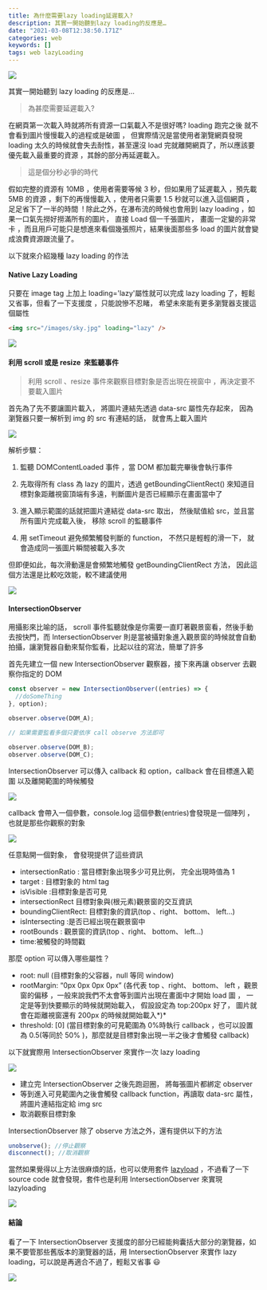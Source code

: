 ```yaml
---
title: 為什麼需要lazy loading延遲載入?
description: 其實一開始聽到lazy loading的反應是…
date: "2021-03-08T12:38:50.171Z"
categories: web
keywords: []
tags: web lazyLoading
---
```


![](/img/1__5b5aMXOJt9zP__siBG__ZCTA.jpeg)

其實一開始聽到 lazy loading 的反應是…

> 為甚麼需要延遲載入?

在網頁第一次載入時就將所有資源一口氣載入不是很好嗎? loading 跑完之後 就不會看到圖片慢慢載入的過程或是破圖 ， 但實際情況是當使用者瀏覽網頁發現 loading 太久的時候就會失去耐性，甚至還沒 load 完就離開網頁了，所以應該要優先載入最重要的資源 ，其餘的部分再延遲載入。

> 這是個分秒必爭的時代

假如完整的資源有 10MB ，使用者需要等候 3 秒，但如果用了延遲載入 ，預先載 5MB 的資源 ，剩下的再慢慢載入 ，使用者只需要 1.5 秒就可以進入這個網頁 ，足足省下了一半的時間  ! 除此之外，在瀑布流的時候也會用到 lazy loading ，如果一口氣先撈好撈滿所有的圖片， 直接 Load 個一千張圖片， 畫面一定變的非常卡 ，而且用戶可能只是想進來看個幾張照片，結果後面那些多 load 的圖片就會變成浪費資源跟流量了。

以下就來介紹幾種 lazy loading 的作法

#### Native Lazy Loading

只要在 image tag 上加上 loading='lazy'屬性就可以完成 lazy loading 了，輕鬆又省事，但看了一下支援度 ，只能說慘不忍睹， 希望未來能有更多瀏覽器支援這個屬性

```html
<img src="/images/sky.jpg" loading="lazy" />
```

![](/img/1__gN1w4qVdxFXNAoxaZELzDw.png)

#### 利用 scroll 或是 resize  來監聽事件

> 利用 scroll 、resize 事件來觀察目標對象是否出現在視窗中 ，再決定要不要載入圖片

首先為了先不要讓圖片載入， 將圖片連結先透過 data-src 屬性先存起來， 因為瀏覽器只要一解析到 img 的 src 有連結的話， 就會馬上載入圖片

![](/img/1__pwN3ynz5xMo0JQc8fupuyA.png)

解析步驟：

1. 監聽 DOMContentLoaded 事件 ，當 DOM 都加載完畢後會執行事件

2. 先取得所有 class 為 lazy 的圖片，透過 getBoundingClientRect() 來知道目標對象距離視窗頂端有多遠，判斷圖片是否已經顯示在畫面當中了

3. 進入顯示範圍的話就把圖片連結從 data-src 取出， 然後賦值給 src，並且當所有圖片完成載入後， 移除 scroll 的監聽事件

4. 用 setTimeout 避免頻繁觸發判斷的 function， 不然只是輕輕的滑一下， 就會造成同一張圖片瞬間被載入多次

但即便如此，每次滑動還是會頻繁地觸發 getBoundingClientRect 方法， 因此這個方法還是比較吃效能，較不建議使用

![](/img/1__X79k9Jxhlrp8QkLcJ154bw.png)

#### IntersectionObserver

用攝影來比喻的話， scroll 事件監聽就像是你需要一直盯著觀景窗看，然後手動去按快門，而 IntersectionObserver 則是當被攝對象進入觀景窗的時候就會自動拍攝，讓瀏覽器自動來幫你監看，比起以往的寫法，簡單了許多

首先先建立一個 new IntersectionObserver 觀察器，接下來再讓 observer 去觀察你指定的 DOM

```javascript
const observer = new IntersectionObserver((entries) => {
  //doSomeThing
}, option);

observer.observe(DOM_A);

// 如果需要監看多個只要依序 call observe 方法即可

observer.observe(DOM_B);
observer.observe(DOM_C);
```

IntersectionObserver 可以傳入 callback 和 option，callback 會在目標進入範圍 以及離開範圍的時候觸發

![](/img/1__f9nh6tTlB0ClyKmWM1N5Og.png)

callback 會帶入一個參數，console.log 這個參數(entries)會發現是一個陣列 ，也就是那些你觀察的對象

![](/img/1__ma__ntqvpDxVbxxe__vnhqTA.png)

任意點開一個對象， 會發現提供了這些資訊

- intersectionRatio : 當目標對象出現多少可見比例， 完全出現時值為 1
- target : 目標對象的 html tag
- isVisible :目標對象是否可見
- intersectionRect 目標對象與(根元素)觀景窗的交互資訊
- boundingClientRect: 目標對象的資訊(top 、right、 bottom、 left…)
- isIntersecting :是否已經出現在觀景窗中
- rootBounds : 觀景窗的資訊(top 、right、 bottom、 left…)
- time:被觸發的時間戳

那麼 option 可以傳入哪些屬性？

- root: null (目標對象的父容器，null 等同 window)
- rootMargin: “0px 0px 0px 0px” (各代表 top 、right、 bottom、 left ，觀景窗的偏移 ，一般來說我們不太會等到圖片出現在畫面中才開始 load 圖 ， 一定是等到快要顯示的時候就開始載入， 假設設定為 top:200px 好了， 圖片就會在距離視窗還有 200px 的時候就開始載入*)*
- threshold: \[0\] (當目標對象的可見範圍為 0%時執行 callback ，也可以設置為 0.5(等同於 50% )，那麼就是目標對象出現一半之後才會觸發 callback)

以下就實際用 IntersectionObserver 來實作一次 lazy loading

![](/img/1__EpegzYnQMFzW4bIw6rWNGg.png)

- 建立完 IntersectionObserver 之後先跑迴圈， 將每張圖片都綁定 observer
- 等到進入可見範圍內之後會觸發 callback function，再讀取 data-src 屬性，將圖片連結指定給 img src
- 取消觀察目標對象

IntersectionObserver 除了 observe 方法之外，還有提供以下的方法

```javascript
unobserve(); //停止觀察
disconnect(); //取消觀察
```

當然如果覺得以上方法很麻煩的話，也可以使用套件 [lazyload](https://github.com/tuupola/lazyload) ，不過看了一下 source code 就會發現，套件也是利用 IntersectionObserver 來實現 lazyloading

![](/img/1__wIwkSHRDzsDBG5l5q9__a3Q.png)

#### 結論

看了一下 IntersectionObserver 支援度的部分已經能夠囊括大部分的瀏覽器，如果不要管那些舊版本的瀏覽器的話，用 IntersectionObserver 來實作 lazy loading，可以說是再適合不過了，輕鬆又省事 😃

![](/img/1__BaPODzw1Hs3pMi3g2p__GPQ.png)
